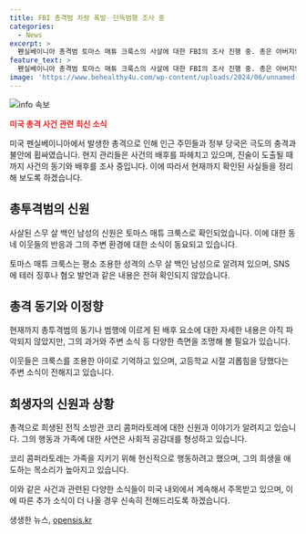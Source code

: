 ```yaml
---
title: FBI 총격범 차량 폭발‥단독범행 조사 중
categories:
  - News
excerpt: >
  펜실베이니아 총격범 토마스 매튜 크룩스의 사살에 대한 FBI의 조사 진행 중. 총은 아버지의 합법적인 소유로 확인되며, 차량에서 폭발물로 추정되는 물질 발견. 소셜미디어에도 테러 예고나 혐오 발언은 없었으며, 이웃들은 조용한 아이로 기억. 동창들은 괴롭힘을 당했다고 진술. 희생자는 전직 소방관으로, 가족을 보호하려고 몸을 던진 영웅으로 기억됨. FBI는 외국과의 연계 정황은 없어 국내 테러 행위로 분류하며 동기에 대한 억측을 말라고 요청.
feature_text: >
  펜실베이니아 총격범 토마스 매튜 크룩스의 사살에 대한 FBI의 조사 진행 중. 총은 아버지의 합법적인 소유로 확인되며, 차량에서 폭발물로 추정되는 물질 발견. 소셜미디어에도 테러 예고나 혐오 발언은 없었으며, 이웃들은 조용한 아이로 기억. 동창들은 괴롭힘을 당했다고 진술. 희생자는 전직 소방관으로, 가족을 보호하려고 몸을 던진 영웅으로 기억됨. FBI는 외국과의 연계 정황은 없어 국내 테러 행위로 분류하며 동기에 대한 억측을 말라고 요청.
image: 'https://www.behealthy4u.com/wp-content/uploads/2024/06/unnamed-file.png'
---
```


<p><img src="https://www.behealthy4u.com/wp-content/uploads/2024/06/unnamed-file.png" alt="info 속보" /></p>

<p><b><span style="color: #ee2323;">미국 총격 사건 관련 최신 소식</span></b></p>

<p>미국 펜실베이니아에서 발생한 총격으로 인해 인근 주민들과 정부 당국은 극도의 충격과 불안에 휩싸였습니다. 현지 관리들은 사건의 배후를 파헤치고 있으며, 진술이 도출될 때까지 사건의 동기와 배후를 조사 중입니다. 이에 따라서 현재까지 확인된 사실들을 정리해 보도록 하겠습니다.</p>

<h2 data-ke-size="size26">총투격범의 신원</h2>

<p>사살된 스무 살 백인 남성의 신원은 토마스 매튜 크룩스로 확인되었습니다. 이에 대한 동네 이웃들의 반응과 그의 주변 환경에 대한 소식이 동요되고 있습니다.</p>

<p data-ke-size="size16">토마스 매튜 크룩스는 평소 조용한 성격의 스무 살 백인 남성으로 알려져 있으며, SNS에 테러 징후나 혐오 발언과 같은 내용은 전혀 확인되지 않았습니다.</p>

<h2 data-ke-size="size26">총격 동기와 이정향</h2>

<p>현재까지 총투격범의 동기나 범행에 이르게 된 배후 요소에 대한 자세한 내용은 아직 파악되지 않았지만, 그의 과거와 주변 소식 등 다양한 측면을 조명해 볼 필요가 있습니다.</p>

<p data-ke-size="size16">이웃들은 크룩스를 조용한 아이로 기억하고 있으며, 고등학교 시절 괴롭힘을 당했다는 주변 소식이 전해지고 있습니다.</p>

<h2 data-ke-size="size26">희생자의 신원과 상황</h2>

<p>총격으로 희생된 전직 소방관 코리 콤퍼라토레에 대한 신원과 이야기가 알려지고 있습니다. 그의 행동과 가족에 대한 사연은 사회적 공감대를 형성하고 있습니다.</p>

<p data-ke-size="size16">코리 콤퍼라토레는 가족을 지키기 위해 헌신적으로 행동하려고 했으며, 그의 희생을 애도하는 목소리가 높아지고 있습니다.</p>

<p>이와 같은 사건과 관련된 다양한 소식들이 미국 내외에서 계속해서 주목받고 있으며, 이에 따른 추가 소식이 더 나올 경우 신속히 전해드리도록 하겠습니다.</p>
생생한 뉴스, <a href="https://opensis.kr" rel="dofollow">opensis.kr</a>


